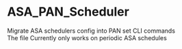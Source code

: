# ASA_PAN_Scheduler
Migrate ASA schedulers config into PAN set CLI commands <br>
The file Currently only works on periodic ASA schedules
